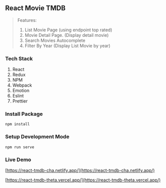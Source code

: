 ## React Movie TMDB

> Features:
>
> 1.  List Movie Page (using endpoint top rated)
> 2.  Movie Detail Page. (Display detail movie)
> 3.  Search Movies Autocomplete
> 4.  Filter By Year (Display List Movie by year)

### Tech Stack

1. React
1. Redux
1. NPM
1. Webpack
1. Emotion
1. Eslint
1. Prettier

### Install Package

```
npm install
```

### Setup Development Mode

```
npm run serve
```

### Live Demo

[https://react-tmdb-cha.netlify.app/](https://react-tmdb-cha.netlify.app/)

[https://react-tmdb-theta.vercel.app/](https://react-tmdb-theta.vercel.app/)
